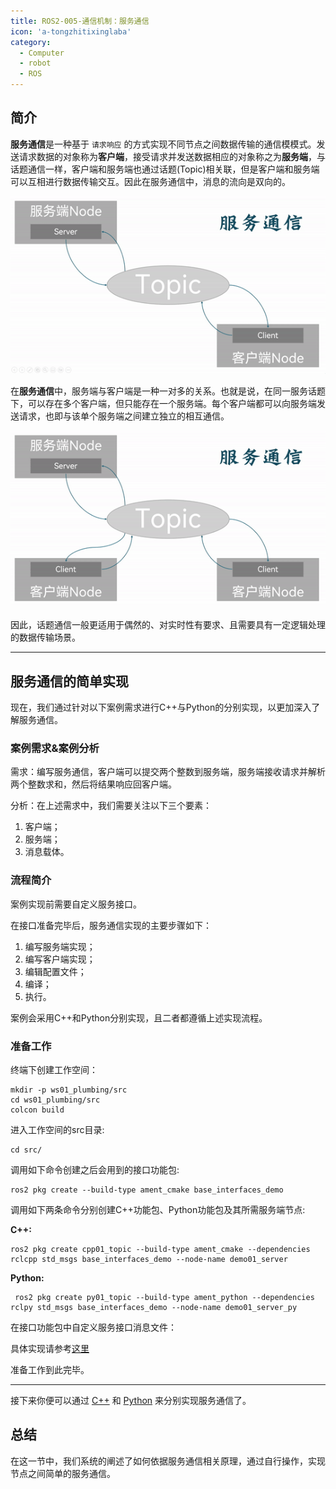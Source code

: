 ```yaml
---
title: ROS2-005-通信机制：服务通信 
icon: 'a-tongzhitixinglaba'
category:
  - Computer
  - robot
  - ROS
---
```


## 简介

**服务通信**是一种基于 `请求响应` 的方式实现不同节点之间数据传输的通信模模式。发送请求数据的对象称为**客户端**，接受请求并发送数据相应的对象称之为**服务端**，与话题通信一样，客户端和服务端也通过话题(Topic)相关联，但是客户端和服务端可以互相进行数据传输交互。因此在服务通信中，消息的流向是双向的。

![单对单发布/服务通信节点](./assets/Service_Communications_Single.gif)

在**服务通信**中，服务端与客户端是一种一对多的关系。也就是说，在同一服务话题下，可以存在多个客户端，但只能存在一个服务端。每个客户端都可以向服务端发送请求，也即与该单个服务端之间建立独立的相互通信。

![单对多发布/服务通信节点](./assets/Service_Communications_Multiple.gif)

因此，话题通信一般更适用于偶然的、对实时性有要求、且需要具有一定逻辑处理的数据传输场景。

---

## 服务通信的简单实现

现在，我们通过针对以下案例需求进行C++与Python的分别实现，以更加深入了解服务通信。

### 案例需求&案例分析

需求：编写服务通信，客户端可以提交两个整数到服务端，服务端接收请求并解析两个整数求和，然后将结果响应回客户端。

分析：在上述需求中，我们需要关注以下三个要素：

1. 客户端；
2. 服务端；
3. 消息载体。

### 流程简介

案例实现前需要自定义服务接口。

在接口准备完毕后，服务通信实现的主要步骤如下：

1. 编写服务端实现；
2. 编写客户端实现；
3. 编辑配置文件；
4. 编译；
5. 执行。

案例会采用C++和Python分别实现，且二者都遵循上述实现流程。

### 准备工作

终端下创建工作空间：

```shell
mkdir -p ws01_plumbing/src
cd ws01_plumbing/src
colcon build
```

进入工作空间的src目录:

```shell
cd src/
```

调用如下命令创建之后会用到的接口功能包:

```shell
ros2 pkg create --build-type ament_cmake base_interfaces_demo

```

调用如下两条命令分别创建C++功能包、Python功能包及其所需服务端节点:

**C++:**

```shell
ros2 pkg create cpp01_topic --build-type ament_cmake --dependencies rclcpp std_msgs base_interfaces_demo --node-name demo01_server
```

**Python:**

```shell
 ros2 pkg create py01_topic --build-type ament_python --dependencies rclpy std_msgs base_interfaces_demo --node-name demo01_server_py
```

在接口功能包中自定义服务接口消息文件：

具体实现请参考[这里](./2024_10_03_002.md)

准备工作到此完毕。

---

接下来你便可以通过 [C++](./2024_10_03_003.md) 和 [Python](./2024_10_03_004.md) 来分别实现服务通信了。

## 总结

在这一节中，我们系统的阐述了如何依据服务通信相关原理，通过自行操作，实现节点之间简单的服务通信。
